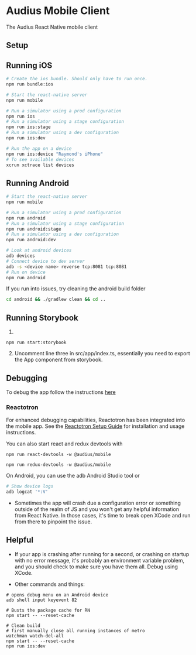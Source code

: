 # Audius Mobile Client

The Audius React Native mobile client

## Setup

## Running iOS

```bash
# Create the ios bundle. Should only have to run once.
npm run bundle:ios

# Start the react-native server
npm run mobile

# Run a simulator using a prod configuration
npm run ios
# Run a simulator using a stage configuration
npm run ios:stage
# Run a simulator using a dev configuration
npm run ios:dev

# Run the app on a device
npm run ios:device "Raymond's iPhone"
# To see available devices
xcrun xctrace list devices
```

## Running Android

```bash
# Start the react-native server
npm run mobile

# Run a simulator using a prod configuration
npm run android
# Run a simulator using a stage configuration
npm run android:stage
# Run a simulator using a dev configuration
npm run android:dev

# Look at android devices
adb devices
# Connect device to dev server
adb -s <device name> reverse tcp:8081 tcp:8081
# Run on device
npm run android
```

If you run into issues, try cleaning the android build folder

```bash
cd android && ./gradlew clean && cd ..
```

## Running Storybook

1.

```
npm run start:storybook
```

2. Uncomment line three in src/app/index.ts, essentially you need to export the App component from storybook.

## Debugging

To debug the app follow the instructions [here](https://reactnative.dev/docs/debugging?js-debugger=new-debugger)

### Reactotron

For enhanced debugging capabilities, Reactotron has been integrated into the mobile app. See the [Reactotron Setup Guide](./REACTOTRON_SETUP.md) for installation and usage instructions.

You can also start react and redux devtools with

```
npm run react-devtools -w @audius/mobile
```

```
npm run redux-devtools -w @audius/mobile
```

On Android, you can use the adb Android Studio tool or

```bash
# Show device logs
adb logcat '*:V'
```

- Sometimes the app will crash due a configuration error or something outside of the realm of JS and you won't get any helpful information from React Native. In those cases, it's time to break open XCode and run from there to pinpoint the issue.

## Helpful

- If your app is crashing after running for a second, or crashing on startup with no error message, it's probably an environment variable problem, and you should check to make sure you have them all. Debug using XCode.

- Other commands and things:

```
# opens debug menu on an Android device
adb shell input keyevent 82
```

```
# Busts the package cache for RN
npm start -- --reset-cache
```

```
# Clean build
# first manually close all running instances of metro
watchman watch-del-all
npm start -- --reset-cache
npm run ios:dev
```
